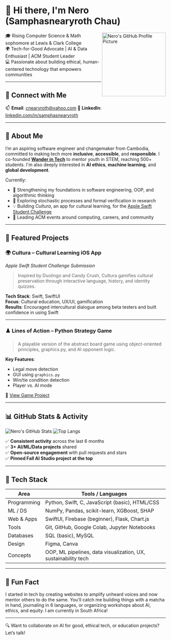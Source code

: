 # 👋 Hi there, I'm Nero (Samphasnearyroth Chau)

<img align="right" height="200" src="https://avatars.githubusercontent.com/u/nerochau" alt="Nero's GitHub Profile Picture" />

🎓 Rising Computer Science & Math sophomore at Lewis & Clark College  
🌍 Tech-for-Good Advocate | AI & Data Enthusiast | ACM Student Leader  
💻 Passionate about building ethical, human-centered technology that empowers communities

---

## 🔗 Connect with Me  
📫 **Email**: cnearyroth@yahoo.com
🔗 **LinkedIn**: [linkedin.com/in/samphasnearyroth](https://www.linkedin.com/in/samphasnearyroth)

---

## 🧠 About Me

I’m an aspiring software engineer and changemaker from Cambodia, committed to making tech more **inclusive**, **accessible**, and **responsible**. I co-founded [**Wander in Tech**](#) to mentor youth in STEM, reaching 500+ students. I'm also deeply interested in **AI ethics**, **machine learning**, and **global development**.

Currently:
- 🌱 Strengthening my foundations in software engineering, OOP, and algorithmic thinking
- 🔬 Exploring stochastic processes and formal verification in research
- 💡 Building *Cultura*, an app for cultural learning, for the [Apple Swift Student Challenge](#)
- 🔧 Leading ACM events around computing, careers, and community

---

## 🚀 Featured Projects

### 🌍 **Cultura** – Cultural Learning iOS App  
*Apple Swift Student Challenge Submission*

> Inspired by Duolingo and Candy Crush, Cultura gamifies cultural preservation through interactive language, history, and identity quizzes.

**Tech Stack**: Swift, SwiftUI  
**Focus**: Cultural education, UX/UI, gamification  
**Results**: Encouraged intercultural dialogue among beta testers and built confidence in using Swift  

---

### ♟️ **Lines of Action** – Python Strategy Game  
> A playable version of the abstract board game using object-oriented principles, graphics.py, and AI opponent logic.

**Key Features**:  
- Legal move detection  
- GUI using `graphics.py`  
- Win/tie condition detection  
- Player vs. AI mode  

🔗 [View Game Project](#)

---

## 📊 GitHub Stats & Activity

![Nero's GitHub Stats](https://github-readme-stats.vercel.app/api?username=YOUR-GITHUB-USERNAME&show_icons=true&theme=dracula)
![Top Langs](https://github-readme-stats.vercel.app/api/top-langs/?username=YOUR-GITHUB-USERNAME&layout=compact&theme=dracula)

✅ **Consistent activity** across the last 6 months  
✅ **3+ AI/ML/Data projects** shared  
✅ **Open-source engagement** with pull requests and stars  
✅ **Pinned Fall AI Studio project at the top**  

---

## 🧰 Tech Stack

| Area         | Tools / Languages |
|--------------|-------------------|
| Programming  | Python, Swift, C, JavaScript (basic), HTML/CSS |
| ML / DS      | NumPy, Pandas, scikit-learn, XGBoost, SHAP |
| Web & Apps   | SwiftUI, Firebase (beginner), Flask, Chart.js |
| Tools        | Git, GitHub, Google Colab, Jupyter Notebooks |
| Databases    | SQL (basic), MySQL |
| Design       | Figma, Canva |
| Concepts     | OOP, ML pipelines, data visualization, UX, sustainability tech |

---

## 🌟 Fun Fact

I started in tech by creating websites to amplify unheard voices and now mentor others to do the same. You’ll catch me building things with a matcha in hand, journaling in 6 languages, or organizing workshops about AI, ethics, and equity. I am currently in South Africa!

---

🔍 Want to collaborate on AI for good, ethical tech, or education projects?  
Let’s talk!

